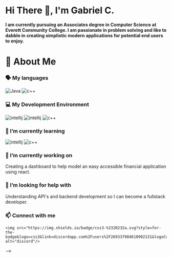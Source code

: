 # Hi There 👋, I'm Gabriel C.


 **I am currently pursuing an Associates degree in Computer Science at Everett Community College. I am passionate in problem solving and
 like to dabble in creating simplistic modern applications for potential end users to enjoy.**
 

# 🚀 About Me

### 🗣️ My languages

<div display="flex">
  <img src="https://img.shields.io/badge/java-%2320232a.svg?style=for-the-badge&logo=javascript&logoColor=%white" alt="Java"/>
    <img src="https://img.shields.io/badge/c++-%2320232a.svg?style=for-the-badge&logo=cplusplus&logoColor=%white" alt="c++"/>

### 💻 My Development Environment

<div display="flex">
 
  <img src="https://img.shields.io/badge/intellijidea-%2320232a.svg?style=for-the-badge&logo=intellijidea&logoColor=%white" alt="intellij"/>
    <img src="https://img.shields.io/badge/clion-%2320232a.svg?style=for-the-badge&logo=clion&logoColor=%white" alt="intellij"/>
     <img src="https://img.shields.io/badge/jUnit-%2320232a.svg?style=for-the-badge&logo=junit5&logoColor=%white" alt="c++"/>

### 🌱 I’m currently learning 

<div display="flex">
 
  <img src="https://img.shields.io/badge/react-%2320232a.svg?style=for-the-badge&logo=react&logoColor=%white" alt="intellij"/>
    <img src="https://img.shields.io/badge/css3-%2320232a.svg?style=for-the-badge&logo=css3&logoColor=%white" alt="c++"/>


### 🔭 I’m currently working on

Creating a dashboard to help model an easy accessible financial application using react.

### 🤔 I’m looking for help with

Understanding API's and backend development so I can become a fullstack developer.

### 📫 Connect with me
    <img src="https://img.shields.io/badge/css3-%2320232a.svg?style=for-the-badge&logo=css3&link=discordapp.com%2Fusers%2F269337984610992131&logoColor=%white alt="discord"/>





-->
